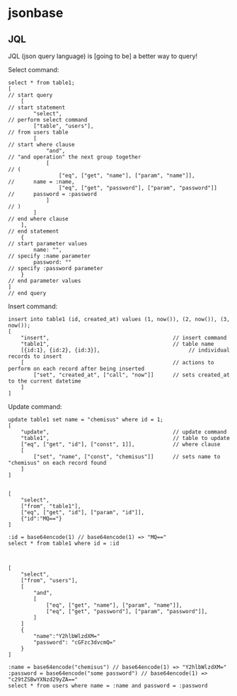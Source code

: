 # jsonbase

## JQL

JQL (json query language) is [going to be] a better way to query!

Select command:

    select * from table1;
    [                                                                       // start query
        [                                                                   // start statement
            "select",                                                       // perform select command
            ["table", "users"],                                             // from users table
            [                                                               // start where clause
                "and",                                                      // "and operation" the next group together
                [                                                           // (
                    ["eq", ["get", "name"], ["param", "name"]],             //      name = :name,
                    ["eq", ["get", "password"], ["param", "password"]]      //      password = :password
                ]                                                           // )
            ]                                                               // end where clause
        ],                                                                  // end statement
        {                                                                   // start parameter values
            name: "",                                                       // specify :name parameter
            password: ""                                                    // specify :password parameter
        }                                                                   // end parameter values
    ]                                                                       // end query


Insert command:

    insert into table1 (id, created_at) values (1, now()), (2, now()), (3, now());
    [
        "insert",                                       // insert command
        "table1",                                       // table name
        [{id:1}, {id:2}, {id:3}],                            // individual records to insert
        [                                               // actions to perform on each record after being inserted
            ["set", "created_at", ["call", "now"]]      // sets created_at to the current datetime
        ]
    ]


Update command:

    update table1 set name = "chemisus" where id = 1;
    [
        "update",                                       // update command
        "table1",                                       // table to update
        ["eq", ["get", "id"], ["const", 1]],            // where clause
        [
            ["set", "name", ["const", "chemisus"]]      // sets name to "chemisus" on each record found
        ]
    ]


    [
        "select",
        ["from", "table1"],
        ["eq", ["get", "id"], ["param", "id"]],
        {"id":"MQ=="}
    ]

    :id = base64encode(1) // base64encode(1) => "MQ=="
    select * from table1 where id = :id



    [
        "select",
        ["from", "users"],
        [
            "and",
            [
                ["eq", ["get", "name"], ["param", "name"]],
                ["eq", ["get", "password"], ["param", "password"]],
            ]
        ]
        {
            "name":"Y2hlbWlzdXM="
            "password": "cGFzc3dvcmQ="
        }
    ]

    :name = base64encode("chemisus") // base64encode(1) => "Y2hlbWlzdXM="
    :password = base64encode("some password") // base64encode(1) => "c29tZSBwYXNzd29yZA=="
    select * from users where name = :name and password = :password

